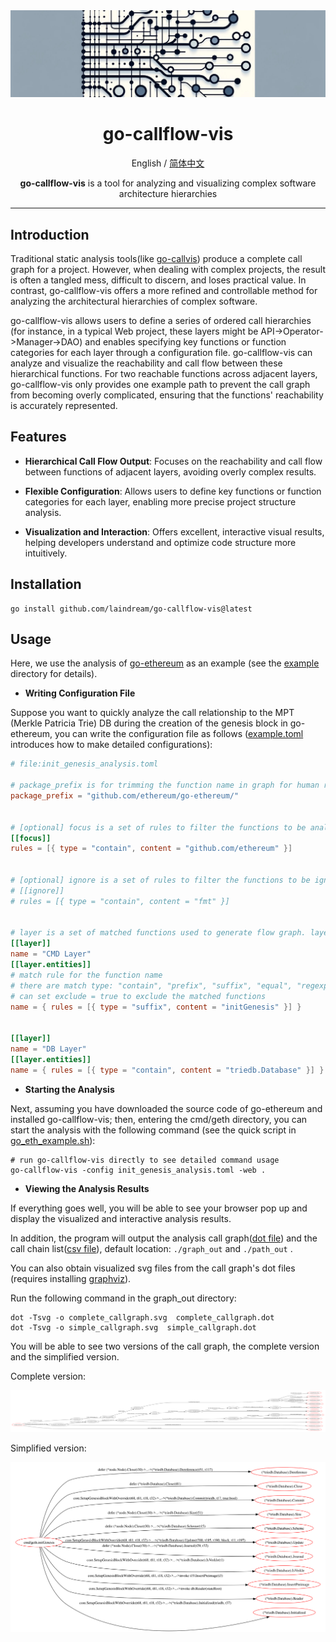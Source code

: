 <div align="center">

<img src="docs/image/header-cover.jpg" alt="icon"/>

<h1 align="center">go-callflow-vis</h1>

English / [简体中文](README_zh.md)

<p align="center"><b>go-callflow-vis</b> is a tool for analyzing and visualizing complex software architecture hierarchies</p>

---

</div>

## Introduction

Traditional static analysis tools(like [go-callvis](https://github.com/ondrajz/go-callvis)) produce a complete call graph for a project. However, when dealing with complex projects, the result is often a tangled mess, difficult to discern, and loses practical value. In contrast, go-callflow-vis offers a more refined and controllable method for analyzing the architectural hierarchies of complex software.

go-callflow-vis allows users to define a series of ordered call hierarchies (for instance, in a typical Web project, these layers might be API->Operator->Manager->DAO) and enables specifying key functions or function categories for each layer through a configuration file. go-callflow-vis can analyze and visualize the reachability and call flow between these hierarchical functions. For two reachable functions across adjacent layers, go-callflow-vis only provides one example path to prevent the call graph from becoming overly complicated, ensuring that the functions' reachability is accurately represented.

## Features

- **Hierarchical Call Flow Output**: Focuses on the reachability and call flow between functions of adjacent layers, avoiding overly complex results.

- **Flexible Configuration**: Allows users to define key functions or function categories for each layer, enabling more precise project structure analysis.

- **Visualization and Interaction**: Offers excellent, interactive visual results, helping developers understand and optimize code structure more intuitively.

## Installation

```shell
go install github.com/laindream/go-callflow-vis@latest
```

## Usage

Here, we use the analysis of [go-ethereum](https://github.com/ethereum/go-ethereum) as an example (see the [example](example) directory for details).

- **Writing Configuration File**

Suppose you want to quickly analyze the call relationship to the MPT (Merkle Patricia Trie) DB during the creation of the genesis block in go-ethereum, you can write the configuration file as follows ([example.toml](example.toml) introduces how to make detailed configurations):

```toml
# file:init_genesis_analysis.toml

# package_prefix is for trimming the function name in graph for human readability
package_prefix = "github.com/ethereum/go-ethereum/"


# [optional] focus is a set of rules to filter the functions to be analyzed
[[focus]]
rules = [{ type = "contain", content = "github.com/ethereum" }]


# [optional] ignore is a set of rules to filter the functions to be ignored
# [[ignore]]
# rules = [{ type = "contain", content = "fmt" }]


# layer is a set of matched functions used to generate flow graph. layers must be defined in order.
[[layer]]
name = "CMD Layer"
[[layer.entities]]
# match rule for the function name
# there are match type: "contain", "prefix", "suffix", "equal", "regexp", default to use "equal" if not set type
# can set exclude = true to exclude the matched functions
name = { rules = [{ type = "suffix", content = "initGenesis" }] }


[[layer]]
name = "DB Layer"
[[layer.entities]]
name = { rules = [{ type = "contain", content = "triedb.Database" }] }
```

- **Starting the Analysis**

Next, assuming you have downloaded the source code of go-ethereum and installed go-callflow-vis; then, entering the cmd/geth directory, you can start the analysis with the following command (see the quick script in [go_eth_example.sh](example/go_eth_example.sh)):

```shell
# run go-callflow-vis directly to see detailed command usage
go-callflow-vis -config init_genesis_analysis.toml -web .
```

- **Viewing the Analysis Results**

If everything goes well, you will be able to see your browser pop up and display the visualized and interactive analysis results.

In addition, the program will output the analysis call graph([dot file](example/graph_out)) and the call chain list([csv file](example/path_out)), default location: `./graph_out` and `./path_out` .

You can also obtain visualized svg files from the call graph's dot files (requires installing [graphviz](https://graphviz.org/)).

Run the following command in the graph_out directory:

```shell
dot -Tsvg -o complete_callgraph.svg  complete_callgraph.dot
dot -Tsvg -o simple_callgraph.svg  simple_callgraph.dot
```

You will be able to see two versions of the call graph, the complete version and the simplified version.

Complete version:

![complete_callgraph](example/graph_out/complete_callgraph.svg)

Simplified version:

![simple_callgraph](example/graph_out/simple_callgraph.svg)
